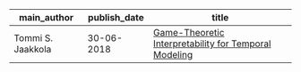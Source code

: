 main_author|publish_date|title
---|---|---
Tommi S. Jaakkola|30-06-2018|[Game-Theoretic Interpretability for Temporal Modeling](http://arxiv.org/abs/1807.00130v1)
